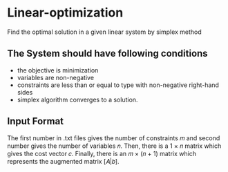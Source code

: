 # Linear-optimization
Find the optimal solution in a given linear system by simplex method

## The System should have following conditions
*  the objective is minimization
*  variables are non-negative
*  constraints are less than or equal to type with non-negative right-hand sides 
*  simplex algorithm converges to a solution.

## Input Format
The first number in .txt files gives the number of constraints 𝑚 and second number gives the number of variables 𝑛. Then, there is a 1 × 𝑛 matrix which gives the cost vector 𝑐. Finally, there is an 𝑚 × (𝑛 + 1) matrix which represents the augmented matrix [𝐴|𝑏]. 
